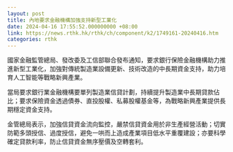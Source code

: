 ```yaml
---
layout: post
title: 內地要求金融機構加強支持新型工業化
date: 2024-04-16 17:55:52.000000000 +08:00
link: https://news.rthk.hk/rthk/ch/component/k2/1749161-20240416.htm
categories: rthk
---
```


國家金融監管總局、發改委及工信部聯合發布通知，要求銀行保險金融機構助力推進新型工業化，加強對傳統製造業設備更新、技術改造的中長期資金支持，助力培育人工智能等戰略新興產業。

當局要求銀行業金融機構要單列製造業信貸計劃，持續提升製造業中長期貸款佔比；要求保險資金透過債券、直投股權、私募股權基金等，為戰略新興產業提供長期穩定資金支持。

金管總局表示，加強信貸資金流向監控，嚴禁信貸資金用於非生產經營活動；切實防範多頭授信、過度授信，避免一哄而上造成產業項目低水平重覆建設；亦要科學確定貸款利率，防止信貸資金無序壓價及空轉套利。
